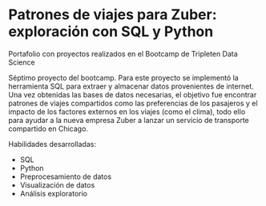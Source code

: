 # Patrones de viajes para Zuber: exploración con SQL y Python
Portafolio con proyectos realizados en el Bootcamp de Tripleten Data Science

Séptimo proyecto del bootcamp. Para este proyecto se implementó la herramienta SQL para extraer y almacenar datos provenientes de internet. Una vez obtenidas las bases de datos necesarias, el objetivo fue encontrar patrones de viajes compartidos como las preferencias de los pasajeros y el impacto de los factores externos en los viajes (como el clima), todo ello para ayudar a la nueva empresa Zuber a lanzar un servicio de transporte compartido en Chicago.

Habilidades desarrolladas:
- SQL
- Python
- Preprocesamiento de datos
- Visualización de datos
- Análisis exploratorio
